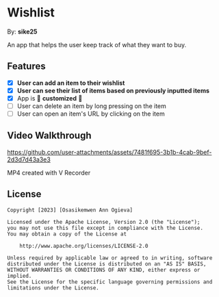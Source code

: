# Wishlist
By: **sike25**

An app that helps the user keep track of what they want to buy.

## Features
- [X] **User can add an item to their wishlist**
- [X] **User can see their list of items based on previously inputted items**
- [X] App is 🎨 **customized** 🎨
- [ ] User can delete an item by long pressing on the item
- [ ] User can open an item's URL by clicking on the item

## Video Walkthrough

https://github.com/user-attachments/assets/7481f695-3b1b-4cab-9bef-2d3d7d43a3e3

MP4 created with V Recorder

## License

    Copyright [2023] [Osasikemwen Ann Ogieva]

    Licensed under the Apache License, Version 2.0 (the "License");
    you may not use this file except in compliance with the License.
    You may obtain a copy of the License at

        http://www.apache.org/licenses/LICENSE-2.0

    Unless required by applicable law or agreed to in writing, software
    distributed under the License is distributed on an "AS IS" BASIS,
    WITHOUT WARRANTIES OR CONDITIONS OF ANY KIND, either express or implied.
    See the License for the specific language governing permissions and
    limitations under the License.
